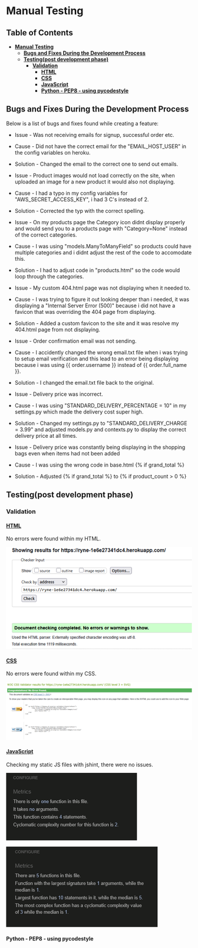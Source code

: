 # **Manual Testing**

## **Table of Contents**

* [**Manual Testing**](#manual-testing)
    * [**Bugs and Fixes During the Development Process**](#bugs-and-fixes-during-the-development-process)
    * [**Testing(post development phase)**](#testingpost-development-phase)
        * [**Validation**](#validation)
            * [**HTML**](#html)
            * [**CSS**](#css)
            * [**JavaScript**](#javascript)
            * [**Python - PEP8 - using pycodestyle**](#python---pep8---using-pycodestyle)

## **Bugs and Fixes During the Development Process**

Below is a list of bugs and fixes found while creating a feature:

* Issue - Was not receiving emails for signup, successful order etc.
* Cause - Did not have the correct email for the "EMAIL_HOST_USER" in the config variables on heroku.
* Solution - Changed the email to the correct one to send out emails.

* Issue - Product images would not load correctly on the site, when uploaded an image for a new product it would also not displaying.
* Cause - I had a typo in my config variables for "AWS_SECRET_ACCESS_KEY", i had 3 C's instead of 2.
* Solution - Corrected the typ with the correct spelling.

* Issue - On my products page the Category icon didnt display properly and would send you to a products page with "Category=None" instead of the correct categories.
* Cause - I was using "models.ManyToManyField" so products could have multiple categories and i didnt adjust the rest of the code to accomodate this.
* Solution - I had to adjust code in "products.html" so the code would loop through the categories.

* Issue - My custom 404.html page was not displaying when it needed to.
* Cause - I was trying to figure it out looking deeper than i needed, it was displaying a "Internal Server Error (500)" because i did not have a favicon that was overriding the 404 page from displaying.
* Solution - Added a custom favicon to the site and it was resolve my 404.html page from not displaying.

* Issue - Order confirmation email was not sending.
* Cause - I accidently changed the wrong email.txt file when i was trying to setup email verification and this lead to an error being displaying because i was using {{ order.username }} instead of {{ order.full_name }}.
* Solution - I changed the email.txt file back to the original.

* Issue -  Delivery price was incorrect.
* Cause - I was using "STANDARD_DELIVERY_PERCENTAGE = 10" in my settings.py which made the delivery cost super high.
* Solution - Changed my settings.py to "STANDARD_DELIVERY_CHARGE = 3.99" and adjusted models.py and contexts.py to display the correct delivery price at all times.

* Issue - Delivery price was constantly being displaying in the shopping bags even when items had not been added
* Cause - I was using the wrong code in base.html {% if grand_total %}
* Solution - Adjusted {% if grand_total %} to {% if product_count > 0 %}

## **Testing(post development phase)**

### **Validation**

#### **[HTML](https://validator.w3.org)**

No errors were found within my HTML.

![HTML Validation](docs/images/validation/html-validator.png)

#### **[CSS](https://jigsaw.w3.org/css-validator/)**

No errors were found within my CSS.

![CSS validation](docs/images/validation/css-validator.png)

#### **[JavaScript](https://jshint.com/)**

Checking my static JS files with jshint, there were no issues.

![Jshint](docs/images/validation/js-validator-1.png)

![Jshint](docs/images/validation/js-validator-2.png)

#### **Python - PEP8 - using pycodestyle**
